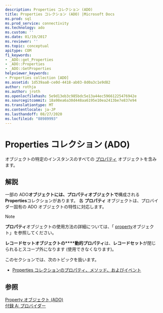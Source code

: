 ```yaml
---
description: Properties コレクション (ADO)
title: Properties コレクション (ADO) |Microsoft Docs
ms.prod: sql
ms.prod_service: connectivity
ms.technology: ado
ms.custom: ''
ms.date: 01/19/2017
ms.reviewer: ''
ms.topic: conceptual
apitype: COM
f1_keywords:
- _ADO::get_Properties
- _ADO::Properties
- _ADO::GetProperties
helpviewer_keywords:
- Properties collection [ADO]
ms.assetid: 1d539aa8-ce0d-4418-ab03-8d0a3c1e9d82
author: rothja
ms.author: jroth
ms.openlocfilehash: 5e9d13eb3c985bdc5e13a44ec59661225476942e
ms.sourcegitcommit: 18a98ea6a30d448aa6195e10ea2413be7e837e94
ms.translationtype: MT
ms.contentlocale: ja-JP
ms.lasthandoff: 08/27/2020
ms.locfileid: "88989993"
---
```

# <a name="properties-collection-ado"></a>Properties コレクション (ADO)
オブジェクトの特定のインスタンスのすべての [プロパティ](./property-object-ado.md) オブジェクトを含みます。  
  
## <a name="remarks"></a>解説  
 一部の ADO**オブジェクトには、プロパティオブジェクトで**構成される**Properties**コレクションがあります。 各 **プロパティ** オブジェクトは、プロバイダー固有の ADO オブジェクトの特性に対応します。  
  
> [!NOTE]
>  **プロパティ**オブジェクトの使用方法の詳細については、「 [property](./property-object-ado.md)オブジェクト」を参照してください。  
  
 **レコードセットオブジェクトの****動的プロパティ**は、**レコードセット**が閉じられるとスコープ外になります (使用できなくなります)。  
  
 このセクションでは、次のトピックを扱います。  
  
-   [Properties コレクションのプロパティ、メソッド、およびイベント](./properties-collection-properties-methods-and-events.md)  
  
## <a name="see-also"></a>参照  
 [Property オブジェクト (ADO)](./property-object-ado.md)   
 [付録 A: プロバイダー](../../guide/appendixes/appendix-a-providers.md)